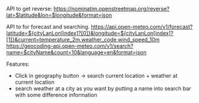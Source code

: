 API to get reverse:
https://nominatim.openstreetmap.org/reverse?lat=$latitude&lon=$longitude&format=json

API to for forecast and searching.
https://api.open-meteo.com/v1/forecast?latitude=${cityLanLon[index]?[0]}&longitude=${cityLanLon[index]?[1]}&current=temperature_2m,weather_code,wind_speed_10m
https://geocoding-api.open-meteo.com/v1/search?name=$cityName&count=10&language=en&format=json

Features:
- Click in geography button -> search current location + weather at current location
- search weather at a city as you want by putting a name into search bar with some difference information